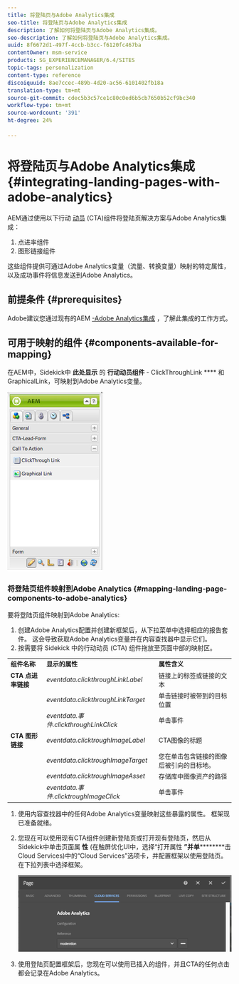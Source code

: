 ```yaml
---
title: 将登陆页与Adobe Analytics集成
seo-title: 将登陆页与Adobe Analytics集成
description: 了解如何将登陆页与Adobe Analytics集成。
seo-description: 了解如何将登陆页与Adobe Analytics集成。
uuid: 8f6672d1-497f-4ccb-b3cc-f6120fc467ba
contentOwner: msm-service
products: SG_EXPERIENCEMANAGER/6.4/SITES
topic-tags: personalization
content-type: reference
discoiquuid: 8ae7ccec-489b-4d20-ac56-6101402fb18a
translation-type: tm+mt
source-git-commit: cdec5b3c57ce1c80c0ed6b5cb7650b52cf9bc340
workflow-type: tm+mt
source-wordcount: '391'
ht-degree: 24%

---
```



# 将登陆页与Adobe Analytics集成{#integrating-landing-pages-with-adobe-analytics}

AEM通过使用以下行动 [动员](https://www.omniture.com/en/products/analytics/sitecatalyst) (CTA)组件将登陆页解决方案与Adobe Analytics集成：

1. 点进率组件
1. 图形链接组件

这些组件提供可通过Adobe Analytics变量（流量、转换变量）映射的特定属性，以及成功事件将信息发送到Adobe Analytics。

## 前提条件 {#prerequisites}

Adobe建议您通过现有的AEM [-Adobe Analytics集成](/help/sites-administering/adobeanalytics.md) ，了解此集成的工作方式。

## 可用于映射的组件 {#components-available-for-mapping}

在AEM中，Sidekick中 **此处显示** 的 **行动动员组件** - ClickThroughLink **** 和GraphicalLink，可映射到Adobe Analytics变量。

![chlimage_1-21](assets/chlimage_1-21.jpeg)

### 将登陆页组件映射到Adobe Analytics {#mapping-landing-page-components-to-adobe-analytics}

要将登陆页组件映射到Adobe Analytics:

1. 创建Adobe Analytics配置并创建新框架后，从下拉菜单中选择相应的报告套件。 这会导致获取Adobe Analytics变量并在内容查找器中显示它们。
1. 按需要将 Sidekick 中的行动动员 (CTA) 组件拖放至页面中部的映射区。

<table> 
 <tbody>
  <tr>
   <td><strong>组件名称</strong></td> 
   <td><strong>显示的属性</strong></td> 
   <td><strong>属性含义</strong></td> 
  </tr>
  <tr>
   <td><strong>CTA 点进率链接</strong></td> 
   <td><i>eventdata.clickthroughLinkLabel</i> <br /> </td> 
   <td>链接上的标签或链接的文本 </td> 
  </tr>
  <tr>
   <td><br type="_moz" /> </td> 
   <td><i>eventdata.clickthroughLinkTarget</i> <br /> </td> 
   <td>单击链接时被带到的目标位置 </td> 
  </tr>
  <tr>
   <td><br type="_moz" /> </td> 
   <td><i>eventdata.事件.clickthroughLinkClick</i> <br /> </td> 
   <td>单击事件 </td> 
  </tr>
  <tr>
   <td><strong>CTA 图形链接</strong></td> 
   <td><i>eventdata.clicktroughImageLabel</i> <br /> </td> 
   <td>CTA图像的标题 </td> 
  </tr>
  <tr>
   <td><br type="_moz" /> </td> 
   <td><i>eventdata.clicktroughImageTarget</i> <br /> </td> 
   <td>您在单击包含链接的图像后被引向的目标地。</td> 
  </tr>
  <tr>
   <td><br type="_moz" /> </td> 
   <td><i>eventdata.clicktroughImageAsset</i> <br /> </td> 
   <td>存储库中图像资产的路径 </td> 
  </tr>
  <tr>
   <td><br type="_moz" /> </td> 
   <td><i>eventdata.事件.clicktroughImageClick</i> <br /> </td> 
   <td>单击事件</td> 
  </tr>
 </tbody>
</table>

1. 使用内容查找器中的任何Adobe Analytics变量映射这些暴露的属性。 框架现已准备就绪。
1. 您现在可以使用现有CTA组件创建新登陆页或打开现有登陆页，然后从Sidekick中单击页面属 **性** (在触屏优化UI中，选择“打开属性 **”并单**********&#x200B;击Cloud Services)中的“Cloud Services”选项卡，并配置框架以使用登陆页。 在下拉列表中选择框架。

   ![chlimage_1-25](assets/chlimage_1-25.png)

1. 使用登陆页配置框架后，您现在可以使用已插入的组件，并且CTA的任何点击都会记录在Adobe Analytics。

